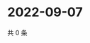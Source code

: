 # 2022-09-07

共 0 条

<!-- BEGIN WEIBO -->
<!-- 最后更新时间 Wed Sep 07 2022 13:22:58 GMT+0800 (China Standard Time) -->

<!-- END WEIBO -->
